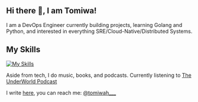 ## Hi there 👋, I am Tomiwa!
I am a DevOps Engineer currently building projects, learning Golang and Python, and interested in everything SRE/Cloud-Native/Distributed Systems.

## My Skills
[![My Skills](https://skillicons.dev/icons?i=linux,docker,kubernetes,python,golang,html,css,js,aws,gcp,jenkins,ansible,prometheus,bash,gitlab)](https://skillicons.dev)

Aside from tech, I do music, books, and podcasts. Currently listening to [The UnderWorld Podcast](https://podcasts.apple.com/us/podcast/the-underworld-podcast/id1529370760)

I write [here](https://medium.com/@tomiwaaribisala), you can reach me: [@tomiwah___](https://twitter.com/tomiwah___)

